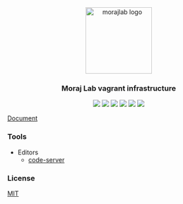 <div align="center">
<img src="https://avatars.githubusercontent.com/u/79711597?s=200&v=4" alt="morajlab logo" width="150px">
<h3><b>Moraj Lab</b> vagrant infrastructure</h3>
</div>

<div align="center">
<img src="https://img.shields.io/badge/license-MIT-green">
<img src="https://img.shields.io/badge/dependencies-up%20to%20date-brightgreen">
<img src="https://img.shields.io/badge/coverity-passing-brightgreen">
<img src="https://img.shields.io/badge/status-up-brightgreen">
<img src="https://img.shields.io/badge/platform-debian--bullseye--x64-lightgrey">
<img src="https://img.shields.io/badge/vagrant-v2.2.19-blue">
</div>

[Document](./docs/home.md)

### Tools

- Editors
  - [code-server](./docs/tools/code-server.md)

### License

[MIT](./LICENSE)
